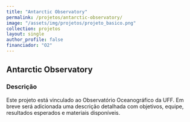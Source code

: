 ```yaml
---
title: "Antarctic Observatory"
permalink: /projetos/antarctic-observatory/
image: "/assets/img/projetos/projeto_basico.png"
collection: projetos
layout: single
author_profile: false
financiador: "O2"
---
```


## Antarctic Observatory



### Descrição

Este projeto está vinculado ao Observatório Oceanográfico da UFF. Em breve será adicionada uma descrição detalhada com objetivos, equipe, resultados esperados e materiais disponíveis.
